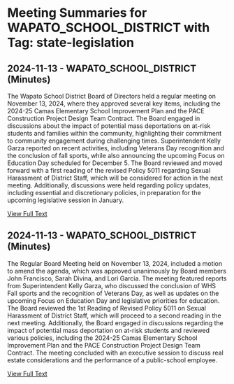 # Meeting Summaries for WAPATO_SCHOOL_DISTRICT with Tag: state-legislation

## 2024-11-13 - WAPATO_SCHOOL_DISTRICT (Minutes)

The Wapato School District Board of Directors held a regular meeting on November 13, 2024, where they approved several key items, including the 2024-25 Camas Elementary School Improvement Plan and the PACE Construction Project Design Team Contract. The Board engaged in discussions about the impact of potential mass deportations on at-risk students and families within the community, highlighting their commitment to community engagement during challenging times. Superintendent Kelly Garza reported on recent activities, including Veterans Day recognition and the conclusion of fall sports, while also announcing the upcoming Focus on Education Day scheduled for December 5. The Board reviewed and moved forward with a first reading of the revised Policy 5011 regarding Sexual Harassment of District Staff, which will be considered for action in the next meeting. Additionally, discussions were held regarding policy updates, including essential and discretionary policies, in preparation for the upcoming legislative session in January.

[View Full Text](https://raw.githubusercontent.com/VoronoiPerspectives/WashingtonStateSchoolBoardExplorer/refs/heads/main/data/countries/usa/states/wa/counties/yakima/school_boards/wapato_school_district/2024/processed/2024-11-13-novregularmeeting-minutes.txt)

## 2024-11-13 - WAPATO_SCHOOL_DISTRICT (Minutes)

The Regular Board Meeting held on November 13, 2024, included a motion to amend the agenda, which was approved unanimously by Board members John Francisco, Sarah Divina, and Lori Garcia. The meeting featured reports from Superintendent Kelly Garza, who discussed the conclusion of WHS Fall sports and the recognition of Veterans Day, as well as updates on the upcoming Focus on Education Day and legislative priorities for education. The Board reviewed the 1st Reading of Revised Policy 5011 on Sexual Harassment of District Staff, which will proceed to a second reading in the next meeting. Additionally, the Board engaged in discussions regarding the impact of potential mass deportation on at-risk students and reviewed various policies, including the 2024-25 Camas Elementary School Improvement Plan and the PACE Construction Project Design Team Contract. The meeting concluded with an executive session to discuss real estate considerations and the performance of a public-school employee.

[View Full Text](https://raw.githubusercontent.com/VoronoiPerspectives/WashingtonStateSchoolBoardExplorer/refs/heads/main/data/countries/usa/states/wa/counties/yakima/school_boards/wapato_school_district/2024/processed/2024-11-13-minutes.txt)

